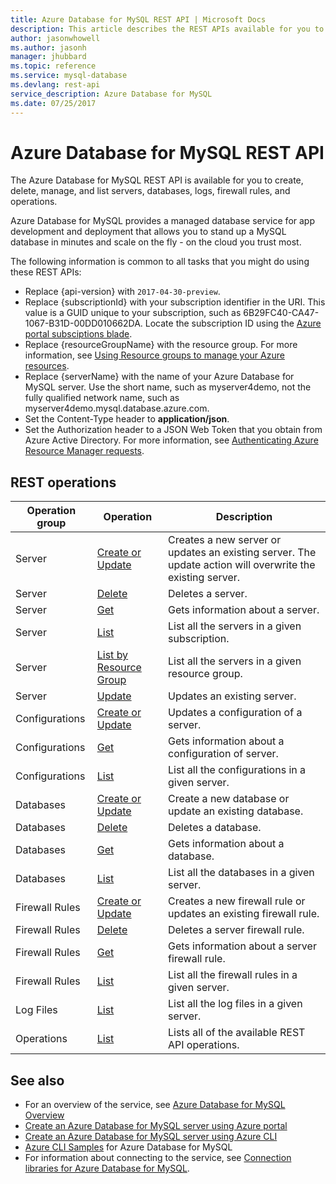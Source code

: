 ```yaml
---
title: Azure Database for MySQL REST API | Microsoft Docs
description: This article describes the REST APIs available for you to use with Azure Database for MySQL to create, delete, manage, and list servers, databases, logs, firewall rules, and operations.
author: jasonwhowell
ms.author: jasonh
manager: jhubbard
ms.topic: reference
ms.service: mysql-database
ms.devlang: rest-api
service_description: Azure Database for MySQL
ms.date: 07/25/2017
---
```


# Azure Database for MySQL REST API
The Azure Database for MySQL REST API is available for you to create, delete, manage, and list servers, databases, logs, firewall rules, and operations. 

Azure Database for MySQL provides a managed database service for app development and deployment that allows you to stand up a MySQL database in minutes and scale on the fly - on the cloud you trust most.

 The following information is common to all tasks that you might do using these REST APIs:  
-   Replace {api-version} with `2017-04-30-preview`.
-   Replace {subscriptionId} with your subscription identifier in the URI. This value is a GUID unique to your subscription, such as 6B29FC40-CA47-1067-B31D-00DD010662DA.  Locate the subscription ID using the [Azure portal subsciptions blade](https://portal.azure.com/#blade/Microsoft_Azure_Billing/SubscriptionsBlade).
-   Replace {resourceGroupName} with the resource group. For more information, see [Using Resource groups to manage your Azure resources](http://azure.microsoft.com/en-us/documentation/articles/azure-preview-portal-using-resource-groups/).  
-   Replace {serverName} with the name of your Azure Database for MySQL server. Use the short name, such as myserver4demo, not the fully qualified network name, such as myserver4demo.mysql.database.azure.com.
-   Set the Content-Type header to **application/json**.  
-   Set the Authorization header to a JSON Web Token that you obtain from Azure Active Directory. For more information, see [Authenticating Azure Resource Manager requests](https://msdn.microsoft.com/en-us/library/azure/dn790557.aspx). 

## REST operations

| Operation group | Operation | Description |
|---|---|---|
| Server | [Create or Update](~/api-ref/mysql/Servers.json#Servers_CreateOrUpdate) | Creates a new server or updates an existing server. The update action will overwrite the existing server. |
| Server | [Delete](~/api-ref/mysql/Servers.json#Servers_Delete) | Deletes a server. |
| Server | [Get](~/api-ref/mysql/Servers.json#Servers_Get) | Gets information about a server. |
| Server | [List](~/api-ref/mysql/Servers.json#Servers_List) | List all the servers in a given subscription. |
| Server | [List by Resource Group](~/api-ref/mysql/Servers.json#Servers_ListByResourceGroup) | List all the servers in a given resource group. |
| Server | [Update](~/api-ref/mysql/Servers.json#Servers_Update) | Updates an existing server.  |
| Configurations | [Create or Update](~/api-ref/mysql/Configurations.json#Configurations_CreateOrUpdate) | Updates a configuration of a server. | 
| Configurations | [Get](~/api-ref/mysql/Configurations.json#Configurations_Get) | Gets information about a configuration of server. | 
| Configurations | [List](~/api-ref/mysql/Configurations.json#Configurations_ListByServer) | List all the configurations in a given server. | 
| Databases | [Create or Update](~/api-ref/mysql/Databases.json#Databases_CreateOrUpdate)  | Create a new database or update an existing database. | 
| Databases | [Delete](~/api-ref/mysql/Databases.json#Databases_Delete) | Deletes a database. |
| Databases | [Get](~/api-ref/mysql/Databases.json#Databases_Get) | Gets information about a database. |
| Databases | [List](~/api-ref/mysql/Databases.json#Databases_ListByServer) | List all the databases in a given server. |
| Firewall Rules | [Create or Update](~/api-ref/mysql/FirewallRules.json#FirewallRules_CreateOrUpdate) | Creates a new firewall rule or updates an existing firewall rule. |
| Firewall Rules | [Delete](~/api-ref/mysql/FirewallRules.json#FirewallRules_Delete) | Deletes a server firewall rule. |
| Firewall Rules | [Get](~/api-ref/mysql/FirewallRules.json#FirewallRules_Get) | Gets information about a server firewall rule. |
| Firewall Rules | [List](~/api-ref/mysql/FirewallRules.json#FirewallRules_ListByServer) | List all the firewall rules in a given server. |
| Log Files | [List](~/api-ref/mysql/LogFiles.json#LogFiles_ListByServer) | List all the log files in a given server. |
| Operations | [List](~/api-ref/mysql/Operations.json#Operations_List) | Lists all of the available REST API operations. |


## See also
- For an overview of the service, see [Azure Database for MySQL Overview](/azure/mysql/overview.md)
- [Create an Azure Database for MySQL server using Azure portal](/azure/mysql/quickstart-create-mysql-server-database-using-azure-portal.md)
- [Create an Azure Database for MySQL server using Azure CLI](/azure/mysql/quickstart-create-mysql-server-database-using-azure-cli.md)
- [Azure CLI Samples](/azure/mysql/sample-scripts-azure-cli) for Azure Database for MySQL
- For information about connecting to the service, see [Connection libraries for Azure Database for MySQL](/azure/mysql/concepts-connection-libraries.md).
